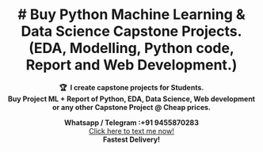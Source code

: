 <!-- markdownlint-disable -->
<h1 align="center">
  # Buy Python Machine Learning & Data Science Capstone Projects. (EDA, Modelling, Python code, Report and Web Development.)
    <br>
</h1>
<p align="center">
<strong>🏆&nbsp; I create capstone projects for Students.<br /> Buy Project ML + Report of Python, EDA, Data Science, Web development or any other Capstone Project @ Cheap prices.</strong>
</p>
<p align="center">
<strong>Whatsapp / Telegram :+91 9455870283</strong><br />
<a href="https://wa.link/lel4vs">Click here to text me now!</a><br />
<strong align="center">Fastest Delivery!</strong>
</p>
